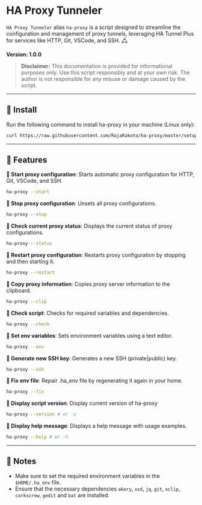 # HA Proxy Tunneler

`HA Proxy Tunneler` alias `ha-proxy` is a script designed to streamline the configuration and management of proxy tunnels, leveraging HA Tunnel Plus for services like HTTP, Git, VSCode, and SSH. 🖧

**Version: 1.0.0**

> **Disclaimer:** This documentation is provided for informational purposes only. Use this script responsibly and at your own risk. The author is not responsible for any misuse or damage caused by the script.

---

## 📌 Install

Run the following command to install ha-proxy in your machine (Linux only):

```bash
curl https://raw.githubusercontent.com/RajaRakoto/ha-proxy/master/setup > setup && chmod +x setup && ./setup
```

---

## 📌 Features

**📜 Start proxy configuration**: Starts automatic proxy configuration for HTTP, Git, VSCode, and SSH.

```bash
ha-proxy --start
```

**📜 Stop proxy configuration**: Unsets all proxy configurations.

```bash
ha-proxy --stop
```

**📜 Check current proxy status**: Displays the current status of proxy configurations.

```bash
ha-proxy --status
```

**📜 Restart proxy configuration**: Restarts proxy configuration by stopping and then starting it.

```bash
ha-proxy --restart
```

**📜 Copy proxy information**: Copies proxy server information to the clipboard.

```bash
ha-proxy --clip
```

**📜 Check script**: Checks for required variables and dependencies.

```bash
ha-proxy --check
```

**📜 Set env variables**: Sets environment variables using a text editor.

```bash
ha-proxy --env
```

**📜 Generate new SSH key**: Generates a new SSH (private|public) key.

```bash
ha-proxy --ssh
```

**📜 Fix env file**: Repair .ha_env file by regenerating it again in your home.

```bash
ha-proxy --fix
```

**📜 Display script version**: Display current version of ha-proxy

```bash
ha-proxy --version # or -v
```

**📜 Display help message**: Displays a help message with usage examples.

```bash
ha-proxy --help # or -h
```

---

## 📌 Notes

- Make sure to set the required environment variables in the `$HOME/.ha_env` file.
- Ensure that the necessary dependencies `akory`, `xxd`, `jq`, `git`, `xclip`, `corkscrew`, `gedit` and `bat` are installed.
